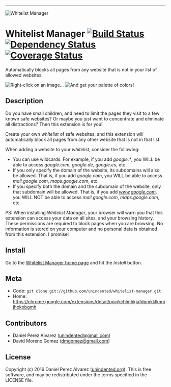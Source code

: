 ---
![Whitelist Manager](src/assets/promo_1400.png)

# Whitelist Manager [![Build Status](https://img.shields.io/travis/unindented/whitelist-manager.svg)](http://travis-ci.org/unindented/whitelist-manager) [![Dependency Status](https://img.shields.io/gemnasium/unindented/whitelist-manager.svg)](https://gemnasium.com/unindented/whitelist-manager) [![Coverage Status](https://img.shields.io/coveralls/unindented/whitelist-manager.svg)](https://coveralls.io/r/unindented/whitelist-manager)

Automatically blocks all pages from any website that is not in your list of allowed websites.

![Right-click on an image...](src/assets/screenshot_small_1.png) ![And get your palette of colors!](src/assets/screenshot_small_2.png)


## Description

Do you have small children, and need to limit the pages they visit to a few known safe websites? Or maybe you just want to concentrate and eliminate all distractions? Then this extension is for you!

Create your own _whitelist_ of safe websites, and this extension will automatically block all pages from any other website that is not in that list.

When adding a website to your _whitelist_, consider the following:

  * You can use wildcards. For example, if you add _google.\*_, you WILL be able to access _google.com_, _google.de_, _google.es_, etc.
  * If you only specify the domain of the website, its subdomains will also be allowed. That is, if you add _google.com_, you WILL be able to access _mail.google.com_, _maps.google.com_, etc.
  * If you specify both the domain and the subdomain of the website, only that subdomain will be allowed. That is, if you add _www.google.com_, you WILL NOT be able to access _mail.google.com_, _maps.google.com_, etc.

PS: When installing _Whitelist Manager_, your browser will warn you that this extension can access your data on all sites, and your browsing history. These permissions are required to block pages when you are browsing. No information is stored on your computer and no personal data is obtained from this extension. I promise!


## Install

Go to the [Whitelist Manager home page](https://chrome.google.com/extensions/detail/pocjkchlmhkjafdpmkklknmjhokobgmh) and hit the _Install_ button.


## Meta

* Code: `git clone git://github.com/unindented/whitelist-manager.git`
* Home: <https://chrome.google.com/extensions/detail/pocjkchlmhkjafdpmkklknmjhokobgmh>


## Contributors

* Daniel Perez Alvarez ([unindented@gmail.com](mailto:unindented@gmail.com))
* David Moreno Gomez ([dmgomez@gmail.com](mailto:dmgomez@gmail.com))


## License

Copyright (c) 2016 Daniel Perez Alvarez ([unindented.org](https://unindented.org/)). This is free software, and may be redistributed under the terms specified in the LICENSE file.
